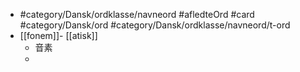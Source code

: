 - #category/Dansk/ordklasse/navneord #afledteOrd #card #category/Dansk/ord #category/Dansk/ordklasse/navneord/t-ord
- [[fonem]]- [[atisk]]
	- 音素
	-